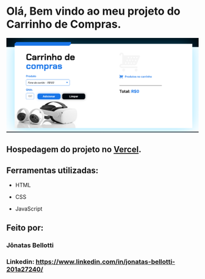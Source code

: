 # Olá, Bem vindo ao meu projeto do Carrinho de Compras.

![image](https://github.com/Jbellottis/carrinho-compras/blob/main/assets/Captura%20de%20tela%202025-04-08%20191137.png)

## Hospedagem do projeto no [Vercel](https://carrinho-compras-six-omega.vercel.app/).

## Ferramentas utilizadas:

* HTML

* CSS

* JavaScript

## Feito por:

### Jônatas Bellotti

### Linkedin: https://www.linkedin.com/in/jonatas-bellotti-201a27240/
